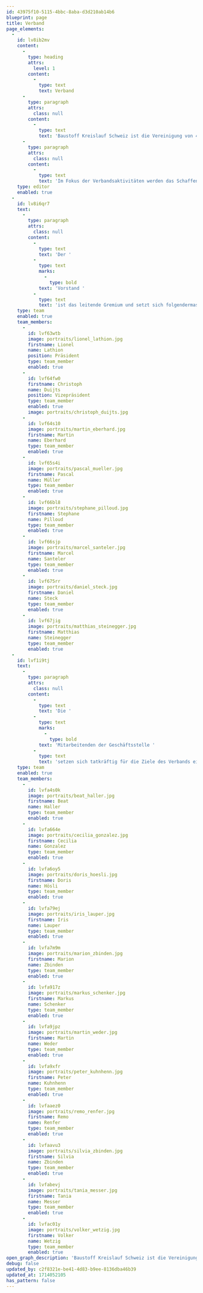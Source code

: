 ```yaml
---
id: 43975f10-5115-4bbc-8aba-d3d210ab14b6
blueprint: page
title: Verband
page_elements:
  -
    id: lv8ib2mv
    content:
      -
        type: heading
        attrs:
          level: 1
        content:
          -
            type: text
            text: Verband
      -
        type: paragraph
        attrs:
          class: null
        content:
          -
            type: text
            text: 'Baustoff Kreislauf Schweiz ist die Vereinigung von 4xx Mitgliedern aus der Schweizer Kies- Beton und Recyclingbranche. Vision, Strategie und Ziele sind Bestandteil der aktuellen Diskussionen innerhalb des Verbands.'
      -
        type: paragraph
        attrs:
          class: null
        content:
          -
            type: text
            text: 'Im Fokus der Verbandsaktivitäten werden das Schaffen von guten politischen und rechtlichen Rahmenbedingungen für die Mitglieder, die Themenführerschaft bei der primären und sekundären Materialgewinnung, werterhaltenden Kreislaufwirtschaft und Inverkehrbringen von mineralischen Baustoffe, die Vertretung der Interessen der Mitglieder gegenüber der Politik und den Behörden, das Fördern von Innovationen sowie das Aufzeigen der Stärken der Branche mit ihren aufgeschlossenen, verantwortungsvollen und innovativen Mitgliedern stehen. Zudem wird der Verband seinen Mitgliedern diverse Dienstleistungen anbieten, darunter auch umfassende Schulungs- und Weiterbildungsangebote. Weiterhin fester Bestandteil der Verbandsaktivitäten sind auch das Inspektorat sowie Dienstleistungen im Bereich Natur und Boden.'
    type: editor
    enabled: true
  -
    id: lv8i6qr7
    text:
      -
        type: paragraph
        attrs:
          class: null
        content:
          -
            type: text
            text: 'Der '
          -
            type: text
            marks:
              -
                type: bold
            text: 'Vorstand '
          -
            type: text
            text: 'ist das leitende Gremium und setzt sich folgendermassen zusammen:'
    type: team
    enabled: true
    team_members:
      -
        id: lvf63wtb
        image: portraits/lionel_lathion.jpg
        firstname: Lionel
        name: Lathion
        position: Präsident
        type: team_member
        enabled: true
      -
        id: lvf64fw0
        firstname: Christoph
        name: Duijts
        position: Vizepräsident
        type: team_member
        enabled: true
        image: portraits/christoph_duijts.jpg
      -
        id: lvf64s10
        image: portraits/martin_eberhard.jpg
        firstname: Martin
        name: Eberhard
        type: team_member
        enabled: true
      -
        id: lvf65s4i
        image: portraits/pascal_mueller.jpg
        firstname: Pascal
        name: Müller
        type: team_member
        enabled: true
      -
        id: lvf66bl8
        image: portraits/stephane_pilloud.jpg
        firstname: Stephane
        name: Pilloud
        type: team_member
        enabled: true
      -
        id: lvf66sjp
        image: portraits/marcel_santeler.jpg
        firstname: Marcel
        name: Santeler
        type: team_member
        enabled: true
      -
        id: lvf675rr
        image: portraits/daniel_steck.jpg
        firstname: Daniel
        name: Steck
        type: team_member
        enabled: true
      -
        id: lvf67jig
        image: portraits/matthias_steinegger.jpg
        firstname: Matthias
        name: Steinegger
        type: team_member
        enabled: true
  -
    id: lvf1i9tj
    text:
      -
        type: paragraph
        attrs:
          class: null
        content:
          -
            type: text
            text: 'Die '
          -
            type: text
            marks:
              -
                type: bold
            text: 'Mitarbeitenden der Geschäftsstelle '
          -
            type: text
            text: 'setzen sich tatkräftig für die Ziele des Verbands ein:'
    type: team
    enabled: true
    team_members:
      -
        id: lvfa4s0k
        image: portraits/beat_haller.jpg
        firstname: Beat
        name: Haller
        type: team_member
        enabled: true
      -
        id: lvfa664e
        image: portraits/cecilia_gonzalez.jpg
        firstname: Cecilia
        name: Gonzalez
        type: team_member
        enabled: true
      -
        id: lvfa6oy5
        image: portraits/doris_hoesli.jpg
        firstname: Doris
        name: Hösli
        type: team_member
        enabled: true
      -
        id: lvfa79ej
        image: portraits/iris_lauper.jpg
        firstname: Iris
        name: Lauper
        type: team_member
        enabled: true
      -
        id: lvfa7m9m
        image: portraits/marion_zbinden.jpg
        firstname: Marion
        name: Zbinden
        type: team_member
        enabled: true
      -
        id: lvfa917z
        image: portraits/markus_schenker.jpg
        firstname: Markus
        name: Schenker
        type: team_member
        enabled: true
      -
        id: lvfa9jpz
        image: portraits/martin_weder.jpg
        firstname: Martin
        name: Weder
        type: team_member
        enabled: true
      -
        id: lvfa9xfr
        image: portraits/peter_kuhnhenn.jpg
        firstname: Peter
        name: Kuhnhenn
        type: team_member
        enabled: true
      -
        id: lvfaaez0
        image: portraits/remo_renfer.jpg
        firstname: Remo
        name: Renfer
        type: team_member
        enabled: true
      -
        id: lvfaavu3
        image: portraits/silvia_zbinden.jpg
        firstname: Silvia
        name: Zbinden
        type: team_member
        enabled: true
      -
        id: lvfabevj
        image: portraits/tania_messer.jpg
        firstname: Tania
        name: Messer
        type: team_member
        enabled: true
      -
        id: lvfac01y
        image: portraits/volker_wetzig.jpg
        firstname: Volker
        name: Wetzig
        type: team_member
        enabled: true
open_graph_description: 'Baustoff Kreislauf Schweiz ist die Vereinigung von 4xx Mitgliedern aus der Schweizer Kies- Beton und Recyclingbranche. Vision, Strategie und Ziele sind Bestandteil der aktuellen Diskussionen innerhalb des Verbands. Im Fokus stehen dabei das Schaffen von guten politischen und rechtli-chen Rahmenbedingungen für die Mitglieder, die Themenführerschaft bei der primären und se-kundären Materialgewinnung, werterhaltenden Kreislaufwirtschaft und Inverkehrbringen von mineralischen Baustoffe, die Vertretung der Interessen der Mitglieder gegenüber der Polik und den Behörden, das Fördern von Innovationen sowie das Aufzeigen der Stärken der Branche mit ihren aufgeschlossenen, verantwortungsvollen und innovativen Mitgliedern.'
debug: false
updated_by: c2f8321e-be41-4d83-b9ee-8136dba46b39
updated_at: 1714052105
has_pattern: false
---
```

